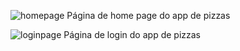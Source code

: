 
![homepage](https://github.com/Magalhaes-Cintra/PizzariaPivas/assets/132522385/b1b8dac7-6020-4e2e-aa82-dd5372fbee3c)
Página de home page do app de pizzas

![loginpage](https://github.com/Magalhaes-Cintra/PizzariaPivas/assets/132522385/fa06228a-eb3f-4c7c-8ccb-03b03d09a49a)
Página de login do app de pizzas
